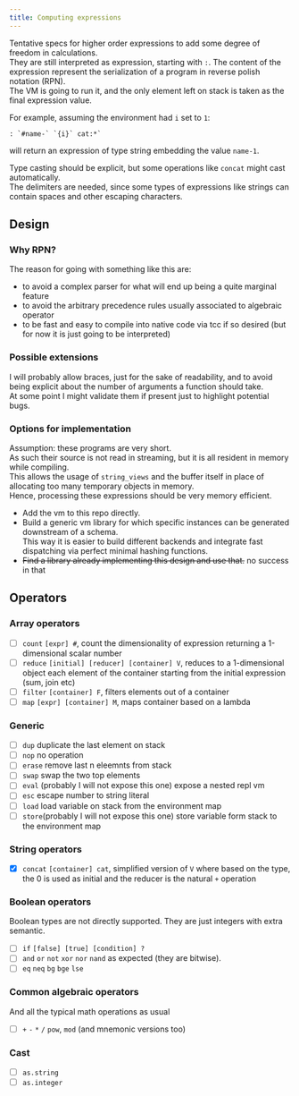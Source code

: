 ```yaml
---
title: Computing expressions
---
```


Tentative specs for higher order expressions to add some degree of freedom in calculations.  
They are still interpreted as expression, starting with `:`. The content of the expression represent the serialization of a program in reverse polish notation (RPN).  
The VM is going to run it, and the only element left on stack is taken as the final expression value.

For example, assuming the environment had `i` set to `1`:

```
: `#name-` `{i}` cat:*`
```

will return an expression of type string embedding the value `name-1`.

Type casting should be explicit, but some operations like `concat` might cast automatically.  
The delimiters are needed, since some types of expressions like strings can contain spaces and other escaping characters.

## Design

### Why RPN?

The reason for going with something like this are:

- to avoid a complex parser for what will end up being a quite marginal feature
- to avoid the arbitrary precedence rules usually associated to algebraic operator
- to be fast and easy to compile into native code via tcc if so desired (but for now it is just going to be interpreted)

### Possible extensions

I will probably allow braces, just for the sake of readability, and to avoid being explicit about the number of arguments a function should take.  
At some point I might validate them if present just to highlight potential bugs.

### Options for implementation

Assumption: these programs are very short.  
As such their source is not read in streaming, but it is all resident in memory while compiling.  
This allows the usage of `string_views` and the buffer itself in place of allocating too many temporary objects in memory.  
Hence, processing these expressions should be very memory efficient.

- Add the vm to this repo directly.
- Build a generic vm library for which specific instances can be generated downstream of a schema.  
  This way it is easier to build different backends and integrate fast dispatching via perfect minimal hashing functions.
- ~~Find a library already implementing this design and use that.~~ no success in that

## Operators

### Array operators

- [ ] `count` `[expr] #`, count the dimensionality of expression returning a 1-dimensional scalar number
- [ ] `reduce` `[initial] [reducer] [container] V`, reduces to a 1-dimensional object each element of the container starting from the initial expression (sum, join etc)
- [ ] `filter` `[container] F`, filters elements out of a container
- [ ] `map` `[expr] [container] M`, maps container based on a lambda

### Generic

- [ ] `dup` duplicate the last element on stack
- [ ] `nop` no operation
- [ ] `erase` remove last n eleemnts from stack
- [ ] `swap` swap the two top elements
- [ ] `eval` (probably I will not expose this one) expose a nested repl vm
- [ ] `esc` escape number to string literal
- [ ] `load` load variable on stack from the environment map
- [ ] `store`(probably I will not expose this one) store variable form stack to the environment map

### String operators

- [x] `concat` `[container] cat`, simplified version of `V` where based on the type, the 0 is used as initial and the reducer is the natural `+` operation

### Boolean operators

Boolean types are not directly supported. They are just integers with extra semantic.

- [ ] `if` `[false] [true] [condition] ?`
- [ ] `and` `or` `not` `xor` `nor` `nand` as expected (they are bitwise).
- [ ] `eq` `neq` `bg` `bge` `lse`

### Common algebraic operators

And all the typical math operations as usual

- [ ] `+` `-` `*` `/` `pow`, `mod` (and mnemonic versions too)

### Cast

- [ ] `as.string`
- [ ] `as.integer`

